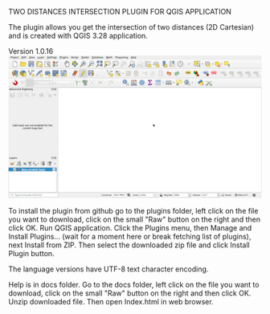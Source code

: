 
TWO DISTANCES INTERSECTION PLUGIN FOR QGIS APPLICATION


The plugin allows you get the intersection of two distances (2D Cartesian) and is created with QGIS 3.28 application.

Version 1.0.16
![First look](firstLook.gif)

To install the plugin from github go to the plugins folder, left click on the file you want to download, click on the small "Raw" button on the right and then click OK. Run QGIS application. Click the Plugins menu, then Manage and Install Plugins... (wait for a moment here or break fetching list of plugins), next Install from ZIP. Then select the downloaded zip file and click Install Plugin button.

The language versions have UTF-8 text character encoding.

Help is in docs folder. Go to the docs folder, left click on the file you want to download, click on the small "Raw" button on the right and then click OK. Unzip downloaded file. Then open Index.html in web browser.
